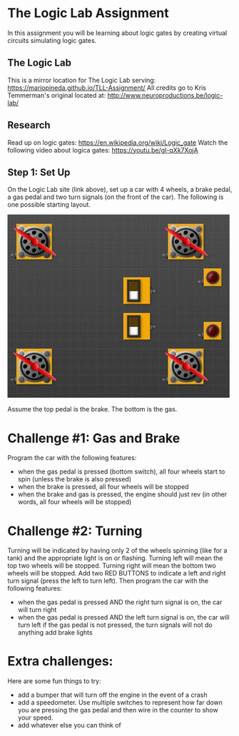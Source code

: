 # The Logic Lab Assignment
In this assignment you will be learning about logic gates by creating virtual circuits simulating logic gates.

## The Logic Lab
This is a mirror location for The Logic Lab serving: https://mariopineda.github.io/TLL-Assignment/
All credits go to Kris Temmerman's original located at: http://www.neuroproductions.be/logic-lab/

## Research
Read up on logic gates: https://en.wikipedia.org/wiki/Logic_gate
Watch the following video about logica gates: https://youtu.be/gI-qXk7XojA

## Step 1: Set Up
On the Logic Lab site (link above), set up a car with 4 wheels, a brake pedal, a gas pedal and two turn signals (on the front of the 
car).  The following is one possible starting layout.

![](images/tll-car.gif)

Assume the top pedal is the brake.  The bottom is the gas.

# Challenge #1:  Gas and Brake
Program the car with the following features:
- when the gas pedal is pressed (bottom switch), all four wheels start to spin (unless the brake is also pressed)
- when the brake is pressed, all four wheels will be stopped
- when the brake and gas is pressed, the engine should just rev (in other words, all four wheels will be stopped)

# Challenge #2: Turning
Turning will be indicated by having only 2 of the wheels spinning (like for a tank) and the appropriate light is on or flashing. Turning left will mean the top two wheels will be stopped. Turning right will mean the bottom two wheels will be stopped.  Add two RED BUTTONS to indicate a left and right turn signal (press the left to turn left).  Then program the car with the following features:
- when the gas pedal is pressed AND the right turn signal is on, the car will turn right
- when the gas pedal is pressed AND the left turn signal is on, the car will turn left if the gas pedal is not pressed, the turn signals will not do anything add brake lights

# Extra challenges:
Here are some fun things to try:
- add a bumper that will turn off the engine in the event of a crash
- add a speedometer. Use multiple switches to represent how far down you are pressing the gas pedal and then wire in the counter to show your speed.
- add whatever else you can think of
